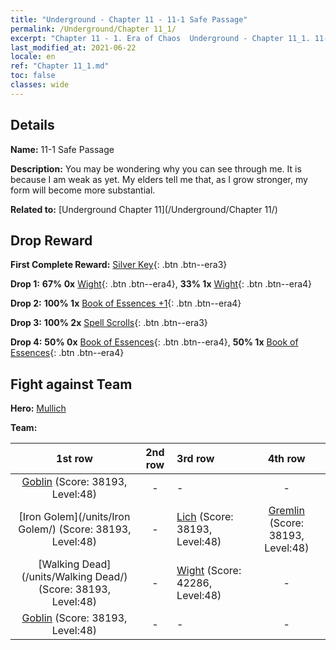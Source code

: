 ```yaml
---
title: "Underground - Chapter 11 - 11-1 Safe Passage"
permalink: /Underground/Chapter 11_1/
excerpt: "Chapter 11 - 1. Era of Chaos  Underground - Chapter 11_1. 11-1 Safe Passage"
last_modified_at: 2021-06-22
locale: en
ref: "Chapter 11_1.md"
toc: false
classes: wide
---
```


## Details

 **Name:** 11-1 Safe Passage

 **Description:** You may be wondering why you can see through me. It is because I am weak as yet. My elders tell me that, as I grow stronger, my form will become more substantial.

 **Related to:** [Underground Chapter 11](/Underground/Chapter 11/)

## Drop Reward

 **First Complete Reward:** [Silver Key](/Items/con_693/){: .btn .btn--era3}

 **Drop 1:** **67% 0x** [Wight](/Items/unt_210/){: .btn .btn--era4}, **33% 1x** [Wight](/Items/unt_210/){: .btn .btn--era4}

 **Drop 2:** **100% 1x** [Book of Essences +1](/Items/mat_46/){: .btn .btn--era4}

 **Drop 3:** **100% 2x** [Spell Scrolls](/Items/con_694/){: .btn .btn--era3}

 **Drop 4:** **50% 0x** [Book of Essences](/Items/mat_39/){: .btn .btn--era4}, **50% 1x** [Book of Essences](/Items/mat_39/){: .btn .btn--era4}


## Fight against Team
 **Hero:** [Mullich](/heroes/Mullich/)

 **Team:**


  | 1st row | 2nd row | 3rd row | 4th row |
  |:----:|:----:|:----|:----:|
  | [Goblin](/units/Goblin/) (Score: 38193, Level:48)  | - | - | - |
  | [Iron Golem](/units/Iron Golem/) (Score: 38193, Level:48)  | - | [Lich](/units/Lich/) (Score: 38193, Level:48)  | [Gremlin](/units/Gremlin/) (Score: 38193, Level:48)  |
  | [Walking Dead](/units/Walking Dead/) (Score: 38193, Level:48)  | - | [Wight](/units/Wight/) (Score: 42286, Level:48)  | - |
  | [Goblin](/units/Goblin/) (Score: 38193, Level:48)  | - | - | - |


